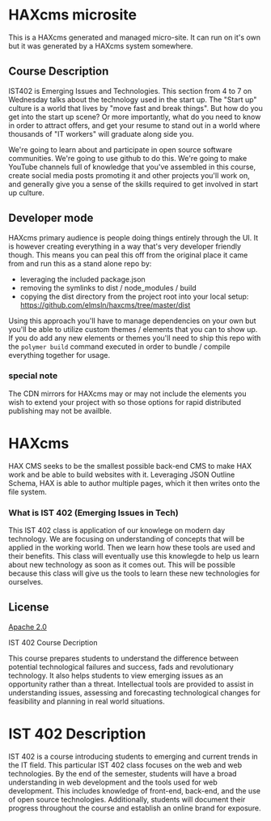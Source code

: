 # HAXcms microsite
This is a HAXcms generated and managed micro-site. It can run on it's own but it was generated by a HAXcms system somewhere.

## Course Description
IST402 is Emerging Issues and Technologies. This section from 4 to 7 on Wednesday talks about the technology used in the start up. The "Start up" culture is a world that lives by "move fast and break things". But how do you get into the start up scene? Or more importantly, what do you need to know in order to attract offers, and get your resume to stand out in a world where thousands of "IT workers" will graduate along side you.

We're going to learn about and participate in open source software communities. We're going to use github to do this. We're going to make YouTube channels full of knowledge that you've assembled in this course, create social media posts promoting it and other projects you'll work on, and generally give you a sense of the skills required to get involved in start up culture.


## Developer mode
HAXcms primary audience is people doing things entirely through the UI. It is however creating everything in a way that's very developer friendly though. This means you can peal this off from the original place it came from and run this as a stand alone repo by:

- leveraging the included package.json
- removing the symlinks to dist / node_modules / build
- copying the dist directory from the project root into your local setup: https://github.com/elmsln/haxcms/tree/master/dist

Using this approach you'll have to manage dependencies on your own but you'll be able to utilize custom themes / elements that you can to show up. If you do add any new elements or themes you'll need to ship this repo with the `polymer build` command executed in order to bundle / compile everything together for usage.

### special note
The CDN mirrors for HAXcms may or may not include the elements you wish to extend your project with so those options for rapid distributed publishing may not be availble.

# HAXcms
HAX CMS seeks to be the smallest possible back-end CMS to make HAX work and be able to build websites with it. Leveraging JSON Outline Schema, HAX is able to author multiple pages, which it then writes onto the file system.

### What is IST 402 (Emerging Issues in Tech)
This IST 402 class is application of our knowlege on modern day technology. We are focusing on understanding of concepts that will be applied in the working world. Then we learn how these tools are used and their benefits. This class will eventually use this knowlegde to help us learn about new technology as soon as it comes out. This will be possible because this class will give us the tools to learn these new technologies for ourselves.

## License
[Apache 2.0](LICENSE.md)

IST 402 Course Decription

This course prepares students to understand the difference between potential technological failures and success, fads and revolutionary technology. It also helps students to view emerging issues as an opportunity rather than a threat. Intellectual tools are provided to assist in understanding issues, assessing and forecasting technological changes for feasibility and planning in real world situations.

# IST 402 Description
IST 402 is a course introducing students to emerging and current trends in the IT field. This particular IST 402 class focuses on the web and web technologies. By the end of the semester, students will have a broad understanding in web development and the tools used for web development. This includes knowledge of front-end, back-end, and the use of open source technologies. Additionally, students will document their progress throughout the course and establish an online brand for exposure.
